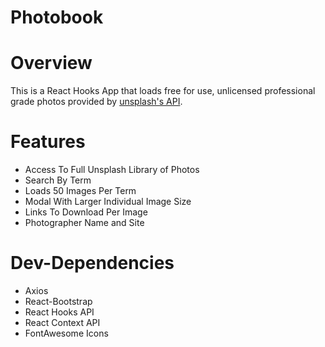 Photobook
=========

Overview
========

This is a React Hooks App that loads free for use, unlicensed professional grade photos provided by [unsplash's API](https://unsplash.com/developers). 

Features
========

* Access To Full Unsplash Library of Photos
* Search By Term
* Loads 50 Images Per Term
* Modal With Larger Individual Image Size
* Links To Download Per Image
* Photographer Name and Site 

Dev-Dependencies
================

* Axios
* React-Bootstrap
* React Hooks API
* React Context API
* FontAwesome Icons
